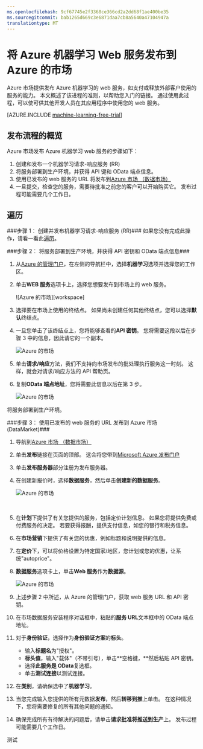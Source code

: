 ```yaml
---
ms.openlocfilehash: 9cf67745e2f3368ce366cd2a2dd68f1ae400be35
ms.sourcegitcommit: bab1265d669c3e6871daa7cb8a5640a47104947a
translationtype: MT
---
```

<properties 
    pageTitle="将机器学习发布 web 服务到 Azure 市场 |Microsoft Azure" 
    description="如何将 Azure 机器学习 Web 服务发布到 Azure 市场" 
    services="machine-learning" 
    documentationCenter="" 
    authors="LuisCabrer" 
    manager="paulettm" 
    editor="cgronlun"/>

<tags 
    ms.service="machine-learning" 
    ms.workload="data-services" 
    ms.tgt_pltfrm="na" 
    ms.devlang="na" 
    ms.topic="article" 
    ms.date="09/01/2015" 
    ms.author="bharaths"/>

# 将 Azure 机器学习 Web 服务发布到 Azure 的市场 

Azure 市场提供发布 Azure 机器学习的 web 服务，如支付或释放外部客户使用的服务的能力。 本文概述了该进程的准则，以帮助您入门的链接。 通过使用此过程，可以使可供其他开发人员在其应用程序中使用您的 web 服务。


[AZURE.INCLUDE [machine-learning-free-trial](../../includes/machine-learning-free-trial.md)]

## 发布流程的概览 

Azure 市场发布 Azure 机器学习 web 服务的步骤如下︰

1. 创建和发布一个机器学习请求-响应服务 (RR)
2. 将服务部署到生产环境，并获得 API 键和 OData 端点信息。
3. 使用已发布的 web 服务的 URL 将发布到[Azure 市场 （数据市场）](https://publish.windowsazure.com/workspace/) 
4. 一旦提交，检查您的服务，需要待批准之前您的客户可以开始购买它。 发布过程可能需要几个工作日。 

## 遍历
###步骤 1︰ 创建并发布机器学习请求-响应服务 (RR)###
 如果您没有完成此操作，请看一看此[遍历](machine-learning-walkthrough-5-publish-web-service.md)。

###步骤 2︰ 将服务部署到生产环境，并获得 API 密钥和 OData 端点信息###
1. 从[Azure 的管理门户](http://manage.windowsazure.com)，在左侧的导航栏中，选择**机器学习**选项并选择您的工作区。 

2. 单击**WEB 服务**选项卡上，选择您想要发布到市场上的 web 服务。

    ![Azure 的市场][workspace]

3. 选择要在市场上使用的终结点。 如果尚未创建任何其他终结点，您可以选择**默认**终结点。

4. 一旦您单击了该终结点上，您将能够查看的**API 密钥**。 您将需要这段以后在步骤 3 中的信息，因此请它的一个副本。

    ![Azure 的市场][apikey]

5. 单击**请求/响应**方法，我们不支持向市场发布的批处理执行服务这一时刻。 这样，就会对请求/响应方法的 API 帮助页。

6. 复制**OData 端点地址**，您将需要此信息以后在第 3 步。

    ![Azure 的市场][odata]




将服务部署到生产环境。



###步骤 3︰ 使用已发布的 web 服务的 URL 发布到 Azure 市场 (DataMarket)###

1.  导航到[Azure 市场 （数据市场）](http://datamarket.azure.com/home) 
2.  单击**发布**链接在页面的顶部。 这会将您带到[Microsoft Azure 发布门户](https://publish.windowsazure.com)
3.  单击**发布服务器**部分注册为发布服务器。
4.  在创建新报价时，选择**数据服务**，然后单击**创建新的数据服务**。 
 
    ![Azure 的市场][image1]

    <br />


5.  在**计划**下提供了有关您提供的服务，包括定价计划信息。 如果您将提供免费或付费服务的决定。 若要获得报酬，提供支付信息，如您的银行和税务信息。

6.  在**市场营销**下提供了有关您的优惠，例如标题和说明提供的信息。

7.  在**定价**下，可以将价格设置为特定国家/地区，您计划或您的优惠，让系统"autoprice"。

8. **数据服务**选项卡上，单击**Web 服务**作为**数据源**。

    ![Azure 的市场][image2]

9.  上述步骤 2 中所述，从 Azure 的管理门户，获取 web 服务 URL 和 API 密钥。

10. 在市场数据服务安装程序对话框中，粘贴的**服务 URL**文本框中的 OData 端点地址。

11. 对于**身份验证**，选择作为**身份验证方案**的**标头**。

    - 输入**标题名**为"授权"。
    - **标头值**，输入"载体"（不带引号），单击**空格键，**然后粘贴 API 密钥。
    - 选择**此服务是 OData**复选框。
    - 单击**测试连接**以测试连接。

12. 在**类别**，请确保选中了**机器学习**。

13. 当您完成输入您提供的所有元数据**发布**，然后**转移到推**上单击。 在这种情况下，您将需要修复的所有其他问题的通知。

14. 确保完成所有有待解决的问题后，请单击**请求批准将推送到生产**上。 发布过程可能需要几个工作日。 


[image1]:./media/machine-learning-publish-web-service-to-azure-marketplace/image1.png
[image2]:./media/machine-learning-publish-web-service-to-azure-marketplace/image2.png
[工作区]:./media/machine-learning-publish-web-service-to-azure-marketplace/selectworkspace.png
[apikey]:./media/machine-learning-publish-web-service-to-azure-marketplace/apikey.png
[odata]:./media/machine-learning-publish-web-service-to-azure-marketplace/odata.png
 

测试
